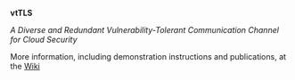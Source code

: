 **vtTLS**

_A Diverse and Redundant Vulnerability-Tolerant Communication Channel for Cloud Security_

More information, including demonstration instructions and publications, at the [Wiki](https://github.com/inesc-id/vtTLS/wiki)
